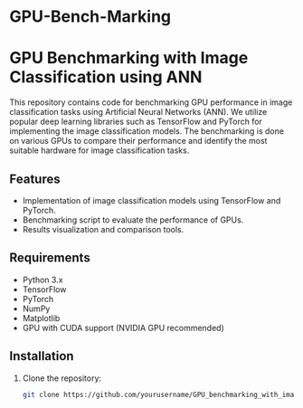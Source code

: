 # GPU-Bench-Marking

# GPU Benchmarking with Image Classification using ANN

This repository contains code for benchmarking GPU performance in image classification tasks using Artificial Neural Networks (ANN). We utilize popular deep learning libraries such as TensorFlow and PyTorch for implementing the image classification models. The benchmarking is done on various GPUs to compare their performance and identify the most suitable hardware for image classification tasks.

## Features

- Implementation of image classification models using TensorFlow and PyTorch.
- Benchmarking script to evaluate the performance of GPUs.
- Results visualization and comparison tools.

## Requirements

- Python 3.x
- TensorFlow
- PyTorch
- NumPy
- Matplotlib
- GPU with CUDA support (NVIDIA GPU recommended)

## Installation

1. Clone the repository:

   ```bash
   git clone https://github.com/yourusername/GPU_benchmarking_with_image_classification.git
